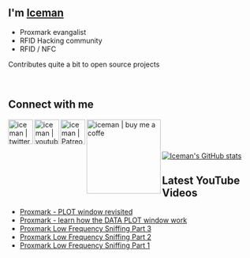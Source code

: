 ## I'm [Iceman][website]

- Proxmark evangalist
- RFID Hacking community 
- RFID / NFC 

Contributes quite a bit to open source projects

<br />

## Connect with me

[<img align="left" alt="iceman | twitter" width="50px" src="https://upload.wikimedia.org/wikipedia/fr/c/c8/Twitter_Bird.svg" />][twitter]
[<img align="left" alt="iceman | youtube" width="50px" src="https://upload.wikimedia.org/wikipedia/commons/0/09/YouTube_full-color_icon_%282017%29.svg" />][youtube]
[<img align="left" alt="iceman | Patreon" width="50px" src="https://upload.wikimedia.org/wikipedia/commons/5/5a/Patreon_logomark.svg" />][patreon]
[<img align="left" alt="iceman | buy me a coffe" width="150px" src="http://www.icesql.se/i/bmc-button.svg" />][buymeacoffee]

<br /><br /><br />

[![Iceman's GitHub stats](https://github-readme-stats.vercel.app/api?username=iceman1001&show_icons=true&theme=calm)](https://github.com/anuraghazra/github-readme-stats)


## Latest YouTube Videos
<!-- YOUTUBE:START -->
- [Proxmark - PLOT window revisited](https://www.youtube.com/watch?v=7L-8MkSym8c)
- [Proxmark - learn how the DATA PLOT window work](https://www.youtube.com/watch?v=3GWEgmtBw6s)
- [Proxmark Low Frequency Sniffing Part 3](https://www.youtube.com/watch?v=bN5Wp8FyG2M)
- [Proxmark Low Frequency Sniffing Part 2](https://www.youtube.com/watch?v=Qm9qTRnmFEw)
- [Proxmark Low Frequency Sniffing Part 1](https://www.youtube.com/watch?v=GLxxSjRVOpA)
<!-- YOUTUBE:END -->

[website]: http://www.icedev.se
[twitter]: https://twitter.com/herrmann1001
[youtube]: https://www.youtube.com/c/ChrisHerrmann1001
[patreon]: https://www.patreon.com/iceman1001
[buymeacoffee]: https://www.buymeacoffee.com/iceman
